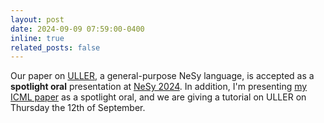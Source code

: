 ```yaml
---
layout: post
date: 2024-09-09 07:59:00-0400
inline: true
related_posts: false
---
```


Our paper on [ULLER](https://arxiv.org/abs/2405.00532), a general-purpose NeSy language, is accepted as a **spotlight oral** presentation at [NeSy 2024](https://sites.google.com/view/nesy2024/home?authuser=0). In addition, I'm presenting [my ICML paper](https://arxiv.org/abs/2404.08458) as a spotlight oral, and we are giving a tutorial on ULLER on Thursday the 12th of September. 
